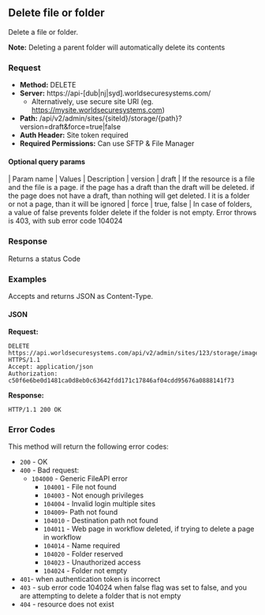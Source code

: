 ## Delete file or folder

Delete a file or folder.

**Note:** Deleting a parent folder will automatically delete its contents

### Request

* **Method:** DELETE
* **Server:** https://api-[dub|nj|syd].worldsecuresystems.com/
  * Alternatively, use secure site URI (eg. https://mysite.worldsecuresystems.com)
* **Path:** /api/v2/admin/sites/{siteId}/storage/{path}?version=draft&force=true|false
* **Auth Header:** Site token required
* **Required Permissions:** Can use SFTP & File Manager

#### Optional query params

| Param name | Values | Description 
| version | draft | If the resource is a file and the file is a page. if the page has a draft than the draft will be deleted. if the page does not have a draft, than nothing will get deleted. I it is a folder or not a page, than it will be ignored
| force | true, false | In case of folders, a value of false prevents folder delete if the folder is not empty. Error throws is 403, with sub error code 104024

### Response

Returns a status Code

### Examples

Accepts and returns JSON as Content-Type.

#### JSON

**Request:**
~~~
DELETE https://api.worldsecuresystems.com/api/v2/admin/sites/123/storage/images/cat.jpg HTTPS/1.1
Accept: application/json
Authorization: c50f6e6be0d1481ca0d8eb0c63642fdd171c17846af04cdd95676a0888141f73
~~~

**Response:**
~~~
HTTP/1.1 200 OK
~~~

### Error Codes

This method will return the following error codes:

* `200` - OK
* `400` - Bad request:
  * `104000` - Generic FileAPI error
	* `104001` - File not found
	* `104003` - Not enough privileges
	* `104004` - Invalid login multiple sites
	* `104009`- Path not found
	* `104010` - Destination path not found
	* `104011` - Web page in workflow deleted, if trying to delete a page in workflow
	* `104014` - Name required
	* `104020` - Folder reserved
	* `104023` - Unauthorized access
	* `104024` - Folder not empty
* `401`- when authentication token is incorrect
* `403` - sub error code 104024 when false flag was set to false, and you are attempting to delete a folder that is not empty
* `404` - resource does not exist
